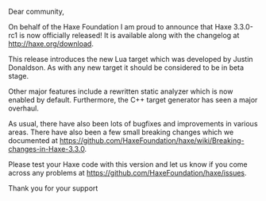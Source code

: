 Dear community,

On behalf of the Haxe Foundation I am proud to announce that Haxe 3.3.0-rc1 is now officially released! It is available along with the changelog at http://haxe.org/download.

This release introduces the new Lua target which was developed by Justin Donaldson. As with any new target it should be considered to be in beta stage.

Other major features include a rewritten static analyzer which is now enabled by default. Furthermore, the C++ target generator has seen a major overhaul.

As usual, there have also been lots of bugfixes and improvements in various areas. There have also been a few small breaking changes which we documented at https://github.com/HaxeFoundation/haxe/wiki/Breaking-changes-in-Haxe-3.3.0.

Please test your Haxe code with this version and let us know if you come across any problems at https://github.com/HaxeFoundation/haxe/issues.

Thank you for your support